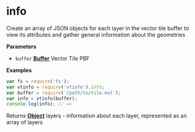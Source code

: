 # info

Create an array of JSON objects for each layer in the vector tile buffer to
view its attributes and gather general information about the geometries

**Parameters**

-   `buffer` **[Buffer](https://nodejs.org/api/buffer.html)** Vector Tile PBF

**Examples**

```javascript
var fs = require('fs');
var vtinfo = require('vtinfo').info;
var buffer = require('/path/to/tile.mvt');
var info = vtinfo(buffer);
console.log(info); // =>
```

Returns **[Object](https://developer.mozilla.org/en-US/docs/Web/JavaScript/Reference/Global_Objects/Object)** layers - information about each layer, represented as an array of layers
